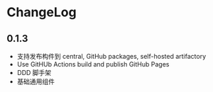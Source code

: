 # ChangeLog

## 0.1.3

- 支持发布构件到 central, GitHub packages, self-hosted artifactory
- Use GitHUb Actions build and publish GitHub Pages
- DDD 脚手架
- 基础通用组件